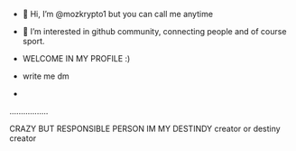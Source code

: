 - 👋 Hi, I’m @mozkrypto1 but you can call me anytime
- 👀 I’m interested in github community, connecting people and of course sport.
- WELCOME IN MY PROFILE :)
- write me dm

- 
.................

  
CRAZY BUT RESPONSIBLE PERSON
IM MY DESTINDY creator or destiny creator 
